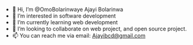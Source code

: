 - 👋 Hi, I’m @OmoBolarinwaye Ajayi Bolarinwa
- 👀 I’m interested in software development
- 🌱 I’m currently learning web development
- 💞️ I’m looking to collaborate on web project, and open source project.
- 📫 You can reach me via email: Ajayibcd@gmail.com

<!---
OmoBolarinwaye/OmoBolarinwaye is a ✨ special ✨ repository because its `README.md` (this file) appears on your GitHub profile.
You can click the Preview link to take a look at your changes.
--->

